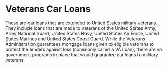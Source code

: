 ---
---

# Veterans Car Loans

These are car loans that are extended to United States military veterans. They include loans that are made to veterans of the United States Army, Army National Guard, United States Navy, United States Air Force, United States Marines and United States Coast Guard. While the Veterans Administration guarantees mortgage loans given to eligible veterans to protect the lenders against loss (commonly called a VA Loan), there are no government programs in place that would guarantee car loans to military veterans.
